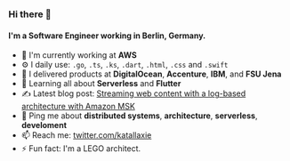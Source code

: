 ### Hi there 👋

#### I'm a Software Engineer working in Berlin, Germany.

- 🏢 I'm currently working at **AWS**
- ⚙️ I daily use: `.go`, `.ts`, `.ks`, `.dart`, `.html`, `.css` and `.swift`
- 🚀 I delivered products at **DigitalOcean**, **Accenture**, **IBM**, and **FSU Jena**
- 🌱 Learning all about **Serverless** and **Flutter**
- ✍️ Latest blog post: [Streaming web content with a log-based architecture with Amazon MSK](https://aws-blogs-prod.amazon.com/big-data/streaming-web-content-with-a-log-based-architecture-with-amazon-msk/)
- 💬 Ping me about **distributed systems**, **architecture**, **serverless**, **develoment**
- 📫 Reach me: [twitter.com/katallaxie](https://twitter.com/katallaxie)
- ⚡️ Fun fact: I'm a LEGO architect.
